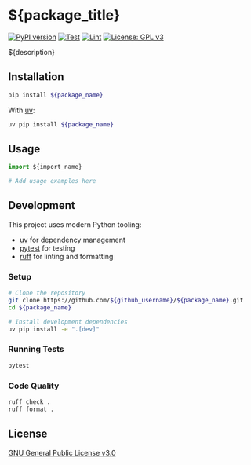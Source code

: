# ${package_title}

[![PyPI version](https://badge.fury.io/py/${package_name}.svg)](https://badge.fury.io/py/${package_name})
[![Test](https://github.com/${github_username}/${package_name}/actions/workflows/test.yml/badge.svg)](https://github.com/${github_username}/${package_name}/actions/workflows/test.yml)
[![Lint](https://github.com/${github_username}/${package_name}/actions/workflows/lint.yml/badge.svg)](https://github.com/${github_username}/${package_name}/actions/workflows/lint.yml)
[![License: GPL v3](https://img.shields.io/badge/License-GPLv3-blue.svg)](https://www.gnu.org/licenses/gpl-3.0)

${description}

## Installation

```bash
pip install ${package_name}
```

With [uv](https://github.com/astral-sh/uv):

```bash
uv pip install ${package_name}
```

## Usage

```python
import ${import_name}

# Add usage examples here
```

## Development

This project uses modern Python tooling:

- [uv](https://github.com/astral-sh/uv) for dependency management
- [pytest](https://docs.pytest.org/) for testing
- [ruff](https://github.com/astral-sh/ruff) for linting and formatting

### Setup

```bash
# Clone the repository
git clone https://github.com/${github_username}/${package_name}.git
cd ${package_name}

# Install development dependencies
uv pip install -e ".[dev]"
```

### Running Tests

```bash
pytest
```

### Code Quality

```bash
ruff check .
ruff format .
```

## License

[GNU General Public License v3.0](LICENSE)
